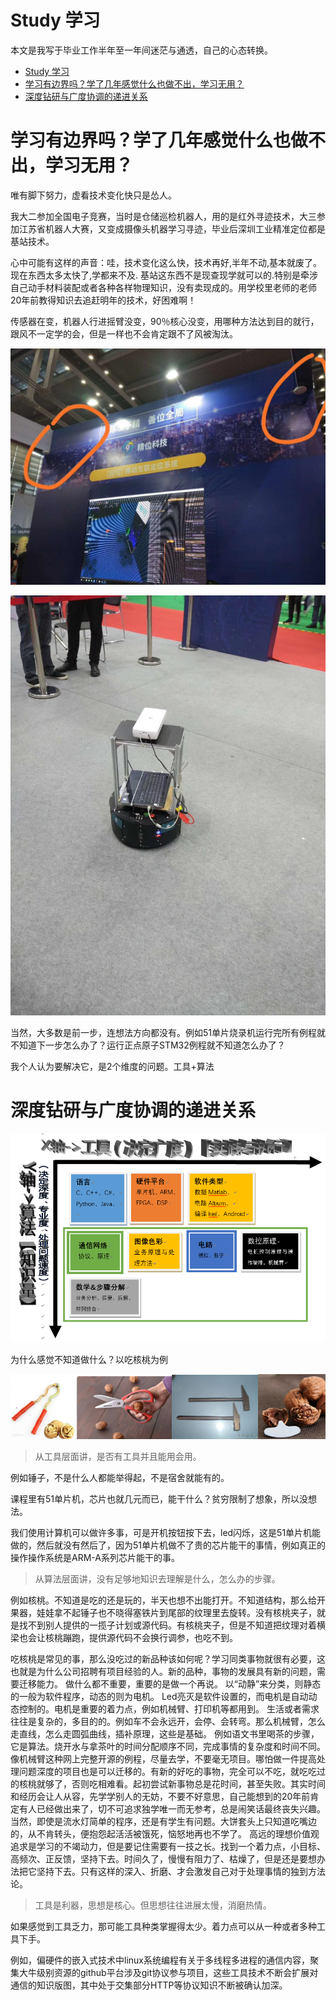 # Study 学习

本文是我写于毕业工作半年至一年间迷茫与通透，自己的心态转换。

<!-- TOC -->

- [Study 学习](#study-学习)
- [学习有边界吗？学了几年感觉什么也做不出，学习无用？](#学习有边界吗学了几年感觉什么也做不出学习无用)
- [深度钻研与广度协调的递进关系](#深度钻研与广度协调的递进关系)

<!-- /TOC -->


# 学习有边界吗？学了几年感觉什么也做不出，学习无用？

唯有脚下努力，虚看技术变化快只是怂人。

我大二参加全国电子竞赛，当时是仓储巡检机器人，用的是红外寻迹技术，大三参加江苏省机器人大赛，又变成摄像头机器学习寻迹，毕业后深圳工业精准定位都是基站技术。

心中可能有这样的声音：哇，技术变化这么快，技术再好,半年不动,基本就废了。现在东西太多太快了,学都来不及. 基站这东西不是现查现学就可以的.特别是牵涉自己动手材料装配或者各种各样物理知识，没有卖现成的。用学校里老师的老师20年前教得知识去追赶明年的技术，好困难啊！

传感器在变，机器人行进摇臂没变，90％核心没变，用哪种方法达到目的就行，跟风不一定学的会，但是一样也不会肯定跟不了风被淘汰。


![深圳会展工业基站定位](/images/深圳会展工业基站定位.jpg)

![深圳会展基站定位机器人](/images/深圳会展基站定位机器人.jpg)



当然，大多数是前一步，连想法方向都没有。例如51单片烧录机运行完所有例程就不知道下一步怎么办了？运行正点原子STM32例程就不知道怎么办了？

我个人认为要解决它，是2个维度的问题。工具+算法

# 深度钻研与广度协调的递进关系


![2个维度的问题：工具+算法](/images/2个维度的问题：工具+算法.png)


为什么感觉不知道做什么？以吃核桃为例


![吃核桃的工具](/images/吃核桃的工具.png)


>从工具层面讲，是否有工具并且能用会用。

例如锤子，不是什么人都能举得起，不是宿舍就能有的。

课程里有51单片机，芯片也就几元而已，能干什么？贫穷限制了想象，所以没想法。

我们使用计算机可以做许多事，可是开机按钮按下去，led闪烁，这是51单片机能做的，然后就没有然后了，因为51单片机做不了贵的芯片能干的事情，例如真正的操作操作系统是ARM-A系列芯片能干的事。

>从算法层面讲，没有足够地知识去理解是什么，怎么办的步骤。

例如核桃。不知道是吃的还是玩的，半天也想不出能打开。不知道结构，那么给开果器，娃娃拿不起锤子也不晓得塞铁片到尾部的纹理里去旋转。没有核桃夹子，就是找不到别人提供的一揽子计划或源代码。有核桃夹子，但是不知道把纹理对着横梁也会让核桃蹦跑，提供源代码不会换行调参，也吃不到。

吃核桃是常见的事，那么没吃过的新品种该如何呢？学习同类事物就很有必要，这也就是为什么公司招聘有项目经验的人。新的品种，事物的发展具有新的问题，需要迁移能力。 做什么都不重要，重要的是做一个再说。 以“动静”来分类，则静态的一般为软件程序，动态的则为电机。 Led亮灭是软件设置的，而电机是自动动态控制的。电机是重要的着力点，例如机械臂、打印机等都用到。 生活或者需求往往是复杂的，多目的的。例如车不会永远开，会停、会转弯。那么机械臂，怎么走直线，怎么走圆弧曲线，插补原理，这些是基础。 例如语文书里喝茶的步骤，它是算法。烧开水与拿茶叶的时间分配顺序不同，完成事情的复杂度和时间不同。 像机械臂这种网上完整开源的例程，尽量去学，不要毫无项目。哪怕做一件提高处理问题深度的项目也是可以迁移的。有新的好吃的事物，完全可以不吃，就吃吃过的核桃就够了，否则吃相难看。起初尝试新事物总是花时间，甚至失败。其实时间和经历会让人从容，先学学别人的无妨，不要不好意思，自己能想到的20年前肯定有人已经做出来了，切不可追求独学唯一而无参考，总是闹笑话最终丧失兴趣。 当然，即使是流水灯简单的程序，还是有学生有问题。大饼套头上只知道吃嘴边的，从不肯转头，便抱怨起活活被饿死，恼怒地再也不学了。 高远的理想价值观追求是学习的不竭动力，但是要记住需要有一技之长。找到一个着力点，小目标、高频次、正反馈，坚持下去。时间久了，慢慢有阻力了、枯燥了，但是还是要想办法把它坚持下去。只有这样的深入、折磨、才会激发自己对于处理事情的独到方法论。

>工具是利器，思想是核心。但思想往往进展太慢，消磨热情。

如果感觉到工具乏力，那可能工具种类掌握得太少。着力点可以从一种或者多种工具下手。

例如，偏硬件的嵌入式技术中linux系统编程有关于多线程多进程的通信内容，聚集大牛级别资源的github平台涉及git协议参与项目，这些工具技术不断会扩展对通信的知识版图，其中处于交集部分HTTP等协议知识不断被确认加深。
